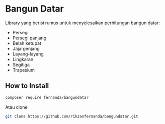 # Bangun Datar
Library yang berisi rumus untuk menyelesaikan perhitungan bangun datar:
* Persegi
* Persegi panjang
* Belah ketupat
* Jajargenjang
* Layang-layang
* Lingkaran
* Segitiga
* Trapesium

## How to Install
```bash
composer require fernanda/bangundatar
```
Atau clone
```bash
git clone https://github.com/rikzanfernanda/bangundatar.git
```
